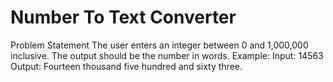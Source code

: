 # Number To Text Converter
Problem Statement  The user enters an integer between 0 and 1,000,000 inclusive. The output should be the number in words. Example: Input: 14563 Output: Fourteen thousand five hundred and sixty three.

